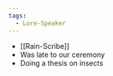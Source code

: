 ```yaml
---
tags:
  - Lore-Speaker
---
```

-  [[Rain-Scribe]] 
- Was late to our ceremony
- Doing a thesis on insects